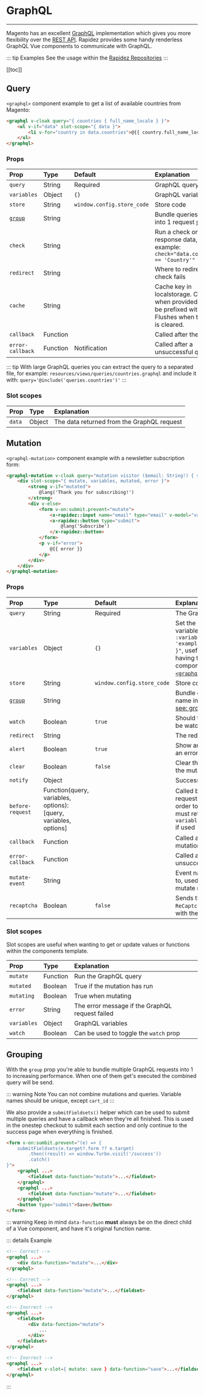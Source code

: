 # GraphQL

---

Magento has an excellent [GraphQL](https://devdocs.magento.com/guides/v2.4/graphql/) implementation which gives you more flexibility over the [REST API](https://devdocs.magento.com/guides/v2.4/rest/bk-rest.html). Rapidez provides some handy renderless GraphQL Vue components to communicate with GraphQL.

::: tip Examples
See the usage within the [Rapidez Repositories](https://github.com/search?q=org%3Arapidez+graphql+language%3ABlade&type=code&l=Blade)
:::

[[toc]]

## Query

`<graphql>` component example to get a list of available countries from Magento:

```html
<graphql v-cloak query="{ countries { full_name_locale } }">
    <ul v-if="data" slot-scope="{ data }">
        <li v-for="country in data.countries">@{{ country.full_name_locale }}</li>                
    </ul>
</graphql>
```

### Props

Prop | Type | Default | Explanation
:--- | :--- | :--- | :---
`query` | String | Required | GraphQL query
`variables` | Object | `{}` | GraphQL variables
`store` | String | `window.config.store_code` | Store code
[`group`](#grouping) | String | | Bundle queries by a name into 1 request [see: group](#grouping)
`check` | String | | Run a check on the response data, for example: `check="data.countries[0] == 'Country'"`
`redirect` | String | | Where to redirect if the check fails
`cache` | String | | Cache key in localstorage. Caches only when provided and will be prefixed with `graphql_`. Flushes when the [cache](cache.md) is cleared.
`callback` | Function | | Called after the query
`error-callback` | Function | Notification | Called after a unsuccessful query

::: tip
With large GraphQL queries you can extract the query to a separated file, for example: `resources/views/queries/countries.graphql` and include it with: `query='@include('queries.countries')'`
:::

### Slot scopes

Prop | Type | Explanation
:--- | :--- | :---
`data` | Object | The data returned from the GraphQL request

## Mutation

`<graphql-mutation>` component example with a newsletter subscription form:

```html
<graphql-mutation v-cloak query="mutation visitor ($email: String!) { subscribeEmailToNewsletter(email: $email) { status } }" :alert="false" :clear="true">
    <div slot-scope="{ mutate, variables, mutated, error }">
        <strong v-if="mutated">
            @lang('Thank you for subscribing!')
        </strong>
        <div v-else>
            <form v-on:submit.prevent="mutate">
                <x-rapidez::input name="email" type="email" v-model="variables.email"/>
                <x-rapidez::button type="submit">
                    @lang('Subscribe')
                </x-rapidez::button>
            </form>
            <p v-if="error">
                @{{ error }}
            </p>
        </div>
    </div>
</graphql-mutation>
```

### Props

Prop | Type | Default | Explanation
:--- | :--- | :--- | :---
`query` | String | Required | The GraphQL query
`variables` | Object | `{}` | Set the default variables `:variables="{ email: 'example@rapidez.io' }"`, useful when having the mutation component within the [`<graphql>`](graphql-components.md#query) component
`store` | String | `window.config.store_code` | Store code
[`group`](#grouping) | String | | Bundle queries by a name into 1 request [see: group](#grouping)
`watch` | Boolean | `true` | Should the `variables` be watched?
`redirect` | String | | The redirect url
`alert` | Boolean | `true` | Show an alert when an error occurs
`clear` | Boolean | `false` | Clear the values after the mutation
`notify` | Object | | Success notification
`before-request` | Function(query, variables, options): [query, variables, options] | | Called before the request is sent in order to change, must return `[query, variables, options]` if used
`callback` | Function | | Called after the mutation
`error-callback` | Function | | Called after a unsuccessful query
`mutate-event` | String | | Event name to listen to, used to trigger the mutate method
`recaptcha` | Boolean | `false` | Sends the `X-ReCaptcha` header with the request

### Slot scopes

Slot scopes are useful when wanting to get or update values or functions within the components template.

Prop | Type | Explanation
:--- | :--- | :---
`mutate` | Function | Run the GraphQL query 
`mutated` | Boolean | True if the mutation has run
`mutating` | Boolean | True when mutating
`error` | String | The error message if the GraphQL request failed
`variables` | Object | GraphQL variables
`watch` | Boolean | Can be used to toggle the `watch` prop

## Grouping

With the `group` prop you're able to bundle multiple GraphQL requests into 1 to increasing performance. When one of them get's executed the combined query will be send.

::: warning Note
You can not combine mutations and queries. Variable names should be unique, except `cart_id`
:::

We also provide a `submitFieldsets()` helper which can be used to submit multiple queries and have a callback when they're all finished. This is used in the onestep checkout to submit each section and only continue to the success page when everything is finished.

```html
<form v-on:sumbit.prevent="(e) => {
    submitFieldsets(e.target?.form ?? e.target)
        .then((result) => window.Turbo.visit('/success'))
        .catch()
}">
    <graphql ...>
        <fieldset data-function="mutate">...</fieldset>
    </graphql>
    <graphql ...>
        <fieldset data-function="mutate">...</fieldset>
    </graphql>
    <button type="submit">Save</button>
</form>
```





::: warning Keep in mind
`data-function` **must** always be on the direct child of a Vue component, and have it's original function name.

::: details Example
```html
<!-- Correct -->
<graphql ...>
    <div data-function="mutate">...</div>
</graphql>

<!-- Correct -->
<graphql ...>
    <fieldset data-function="mutate">...</fieldset>
</graphql>

<!-- Inorrect -->
<graphql ...>
    <fieldset>
        <div data-function="mutate">
            ...
        </div>
    </fieldset>
</graphql>

<!-- Inorrect -->
<graphql ...>
    <fieldset v-slot={ mutate: save } data-function="save">...</fieldset>
</graphql>
```
:::
